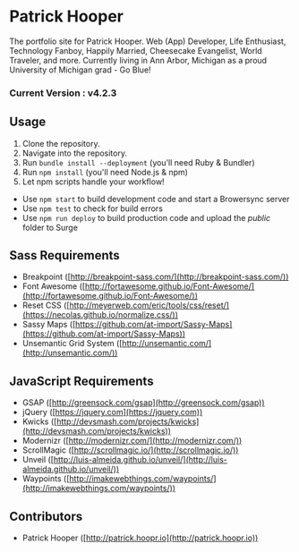 # Patrick Hooper
The portfolio site for Patrick Hooper. Web (App) Developer, Life Enthusiast, Technology Fanboy, Happily Married, Cheesecake Evangelist, World Traveler, and more. Currently living in Ann Arbor, Michigan as a proud University of Michigan grad - Go Blue!

### Current Version : v4.2.3

## Usage
1. Clone the repository.
2. Navigate into the repository.
3. Run `bundle install --deployment` (you'll need Ruby & Bundler)
4. Run `npm install` (you'll need Node.js & npm)
5. Let npm scripts handle your workflow!
  * Use `npm start` to build development code and start a Browersync server
  * Use `npm test` to check for build errors
  * Use `npm run deploy` to build production code and upload the *public* folder to Surge

## Sass Requirements
- Breakpoint ([http://breakpoint-sass.com/](http://breakpoint-sass.com/))
- Font Awesome ([http://fortawesome.github.io/Font-Awesome/](http://fortawesome.github.io/Font-Awesome/))
- Reset CSS ([http://meyerweb.com/eric/tools/css/reset/](https://necolas.github.io/normalize.css/))
- Sassy Maps ([https://github.com/at-import/Sassy-Maps](https://github.com/at-import/Sassy-Maps))
- Unsemantic Grid System ([http://unsemantic.com/](http://unsemantic.com/))

## JavaScript Requirements
- GSAP ([http://greensock.com/gsap](http://greensock.com/gsap))
- jQuery ([https://jquery.com](https://jquery.com))
- Kwicks ([http://devsmash.com/projects/kwicks](http://devsmash.com/projects/kwicks))
- Modernizr ([http://modernizr.com/](http://modernizr.com/))
- ScrollMagic ([http://scrollmagic.io/](http://scrollmagic.io/))
- Unveil ([http://luis-almeida.github.io/unveil/](http://luis-almeida.github.io/unveil/))
- Waypoints ([http://imakewebthings.com/waypoints/](http://imakewebthings.com/waypoints/))

## Contributors
- Patrick Hooper ([http://patrick.hoopr.io](http://patrick.hoopr.io))
